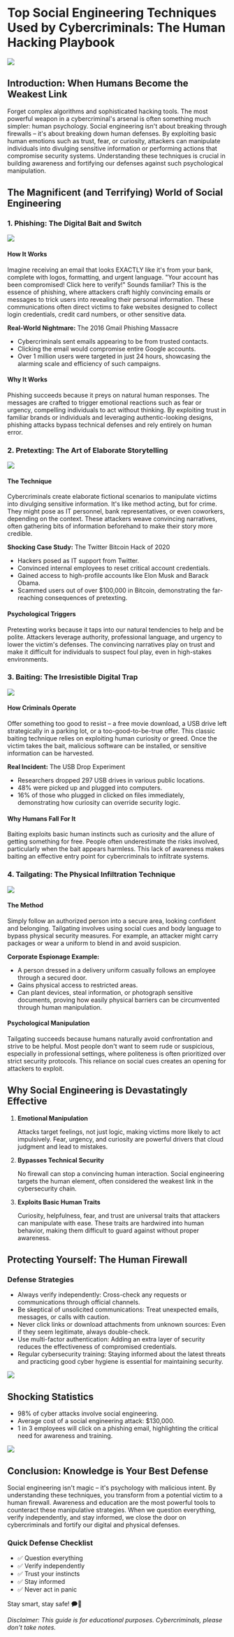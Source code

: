 # Top Social Engineering Techniques Used by Cybercriminals: The Human Hacking Playbook

![](https://raw.githubusercontent.com/seedon198/seedon198.github.io/refs/heads/master/static/media/blogs/social/man.png)  

## Introduction: When Humans Become the Weakest Link

Forget complex algorithms and sophisticated hacking tools. The most powerful weapon in a cybercriminal's arsenal is often something much simpler: human psychology. Social engineering isn't about breaking through firewalls – it's about breaking down human defenses. By exploiting basic human emotions such as trust, fear, or curiosity, attackers can manipulate individuals into divulging sensitive information or performing actions that compromise security systems. Understanding these techniques is crucial in building awareness and fortifying our defenses against such psychological manipulation.

## The Magnificent (and Terrifying) World of Social Engineering

### 1. Phishing: The Digital Bait and Switch

![](https://raw.githubusercontent.com/seedon198/seedon198.github.io/refs/heads/master/static/media/blogs/social/phish.png)  

#### How It Works

Imagine receiving an email that looks EXACTLY like it's from your bank, complete with logos, formatting, and urgent language. "Your account has been compromised! Click here to verify!" Sounds familiar? This is the essence of phishing, where attackers craft highly convincing emails or messages to trick users into revealing their personal information. These communications often direct victims to fake websites designed to collect login credentials, credit card numbers, or other sensitive data.

**Real-World Nightmare:** The 2016 Gmail Phishing Massacre

- Cybercriminals sent emails appearing to be from trusted contacts.
- Clicking the email would compromise entire Google accounts.
- Over 1 million users were targeted in just 24 hours, showcasing the alarming scale and efficiency of such campaigns.

#### Why It Works

Phishing succeeds because it preys on natural human responses. The messages are crafted to trigger emotional reactions such as fear or urgency, compelling individuals to act without thinking. By exploiting trust in familiar brands or individuals and leveraging authentic-looking designs, phishing attacks bypass technical defenses and rely entirely on human error.

### 2. Pretexting: The Art of Elaborate Storytelling

![](https://raw.githubusercontent.com/seedon198/seedon198.github.io/refs/heads/master/static/media/blogs/social/pre.png)  

#### The Technique

Cybercriminals create elaborate fictional scenarios to manipulate victims into divulging sensitive information. It's like method acting, but for crime. They might pose as IT personnel, bank representatives, or even coworkers, depending on the context. These attackers weave convincing narratives, often gathering bits of information beforehand to make their story more credible.

**Shocking Case Study:** The Twitter Bitcoin Hack of 2020

- Hackers posed as IT support from Twitter.
- Convinced internal employees to reset critical account credentials.
- Gained access to high-profile accounts like Elon Musk and Barack Obama.
- Scammed users out of over $100,000 in Bitcoin, demonstrating the far-reaching consequences of pretexting.

#### Psychological Triggers

Pretexting works because it taps into our natural tendencies to help and be polite. Attackers leverage authority, professional language, and urgency to lower the victim's defenses. The convincing narratives play on trust and make it difficult for individuals to suspect foul play, even in high-stakes environments.

### 3. Baiting: The Irresistible Digital Trap

![](https://raw.githubusercontent.com/seedon198/seedon198.github.io/refs/heads/master/static/media/blogs/social/bait.png)  

#### How Criminals Operate

Offer something too good to resist – a free movie download, a USB drive left strategically in a parking lot, or a too-good-to-be-true offer. This classic baiting technique relies on exploiting human curiosity or greed. Once the victim takes the bait, malicious software can be installed, or sensitive information can be harvested.

**Real Incident:** The USB Drop Experiment

- Researchers dropped 297 USB drives in various public locations.
- 48% were picked up and plugged into computers.
- 16% of those who plugged in clicked on files immediately, demonstrating how curiosity can override security logic.

#### Why Humans Fall For It

Baiting exploits basic human instincts such as curiosity and the allure of getting something for free. People often underestimate the risks involved, particularly when the bait appears harmless. This lack of awareness makes baiting an effective entry point for cybercriminals to infiltrate systems.

### 4. Tailgating: The Physical Infiltration Technique

![](https://raw.githubusercontent.com/seedon198/seedon198.github.io/refs/heads/master/static/media/blogs/social/tail.png)  

#### The Method

Simply follow an authorized person into a secure area, looking confident and belonging. Tailgating involves using social cues and body language to bypass physical security measures. For example, an attacker might carry packages or wear a uniform to blend in and avoid suspicion.

**Corporate Espionage Example:**

- A person dressed in a delivery uniform casually follows an employee through a secured door.
- Gains physical access to restricted areas.
- Can plant devices, steal information, or photograph sensitive documents, proving how easily physical barriers can be circumvented through human manipulation.

#### Psychological Manipulation

Tailgating succeeds because humans naturally avoid confrontation and strive to be helpful. Most people don't want to seem rude or suspicious, especially in professional settings, where politeness is often prioritized over strict security protocols. This reliance on social cues creates an opening for attackers to exploit.

## Why Social Engineering is Devastatingly Effective

1. **Emotional Manipulation**

   Attacks target feelings, not just logic, making victims more likely to act impulsively. Fear, urgency, and curiosity are powerful drivers that cloud judgment and lead to mistakes.

2. **Bypasses Technical Security**

   No firewall can stop a convincing human interaction. Social engineering targets the human element, often considered the weakest link in the cybersecurity chain.

3. **Exploits Basic Human Traits**

   Curiosity, helpfulness, fear, and trust are universal traits that attackers can manipulate with ease. These traits are hardwired into human behavior, making them difficult to guard against without proper awareness.

## Protecting Yourself: The Human Firewall

### Defense Strategies

- Always verify independently: Cross-check any requests or communications through official channels.
- Be skeptical of unsolicited communications: Treat unexpected emails, messages, or calls with caution.
- Never click links or download attachments from unknown sources: Even if they seem legitimate, always double-check.
- Use multi-factor authentication: Adding an extra layer of security reduces the effectiveness of compromised credentials.
- Regular cybersecurity training: Staying informed about the latest threats and practicing good cyber hygiene is essential for maintaining security.

![](https://raw.githubusercontent.com/seedon198/seedon198.github.io/refs/heads/master/static/media/blogs/social/soc.png)  

## Shocking Statistics

- 98% of cyber attacks involve social engineering.
- Average cost of a social engineering attack: $130,000.
- 1 in 3 employees will click on a phishing email, highlighting the critical need for awareness and training.

![](https://raw.githubusercontent.com/seedon198/seedon198.github.io/refs/heads/master/static/media/blogs/social/awar.png)  

## Conclusion: Knowledge is Your Best Defense

Social engineering isn't magic – it's psychology with malicious intent. By understanding these techniques, you transform from a potential victim to a human firewall. Awareness and education are the most powerful tools to counteract these manipulative strategies. When we question everything, verify independently, and stay informed, we close the door on cybercriminals and fortify our digital and physical defenses.

### Quick Defense Checklist

- ✅ Question everything
- ✅ Verify independently
- ✅ Trust your instincts
- ✅ Stay informed
- ✅ Never act in panic

Stay smart, stay safe! 🗭️🧠

*Disclaimer: This guide is for educational purposes. Cybercriminals, please don't take notes.*


